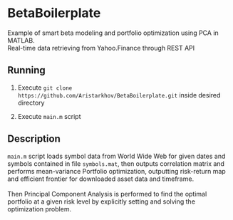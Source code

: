 # BetaBoilerplate

Example of smart beta modeling and portfolio optimization using PCA in MATLAB.  
Real-time data retrieving from Yahoo.Finance through REST API

## Running

1. Execute `git clone https://github.com/Aristarkhov/BetaBoilerplate.git`
inside desired directory

2. Execute `main.m` script

## Description

`main.m` script loads symbol data from World Wide Web for given dates and symbols contained in file `symbols.mat`, then outputs correlation   matrix and performs mean-variance Portfolio optimization, outputting   risk-return map and efficient frontier for downloaded asset data and   timeframe.<br>  
Then Principal Component Analysis is performed to find the optimal   portfolio at a given risk level by explicitly setting and solving the   optimization problem.  